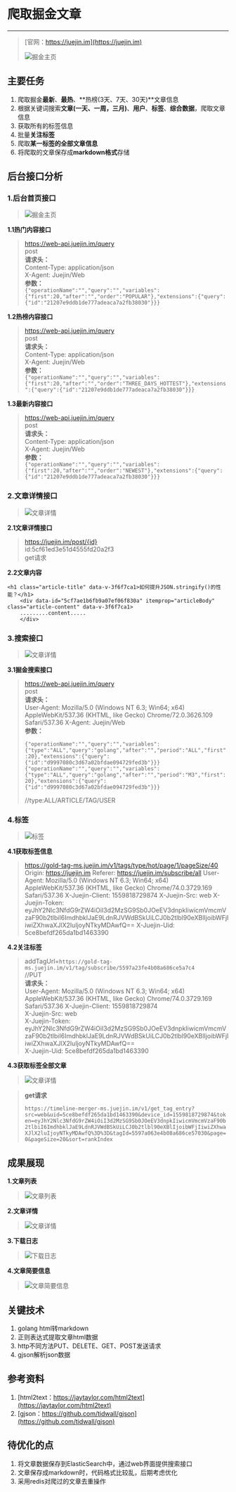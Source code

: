 # 爬取掘金文章 #
----------


> [官网：https://juejin.im](https://juejin.im)
> 
> ![掘金主页](https://github.com/jaydenwen123/GolangSpider/blob/master/GolangSpider/example/juejin/images/home.png)

## 主要任务 ##
1. 爬取掘金**最新**、**最热**、**热榜(3天、7天、30天)**文章信息
2. 根据关键词搜索**文章(一天、一周，三月)**、**用户**、**标签**、**综合数据**，爬取文章信息
3. 获取所有的标签信息
4. 批量**关注标签**
5. 爬取**某一标签的全部文章信息**
6. 将爬取的文章保存成**markdown格式**存储

## 后台接口分析 ##

### 1.后台首页接口 ###

> ![掘金主页](https://github.com/jaydenwen123/GolangSpider/blob/master/GolangSpider/example/juejin/images/home.png)


**1.1热门内容接口**

> https://web-api.juejin.im/query  
> post  
> **请求头：**  
> Content-Type: application/json  
> X-Agent: Juejin/Web   
> **参数：**  
> `{"operationName":"","query":"","variables":{"first":20,"after":"","order":"POPULAR"},"extensions":{"query":{"id":"21207e9ddb1de777adeaca7a2fb38030"}}}`    
> 

**1.2热榜内容接口** 

> https://web-api.juejin.im/query  
> post  
> **请求头：**  
> Content-Type: application/json  
> X-Agent: Juejin/Web  
> **参数：**  
> `{"operationName":"","query":"","variables":{"first":20,"after":"","order":"THREE_DAYS_HOTTEST"},"extensions":{"query":{"id":"21207e9ddb1de777adeaca7a2fb38030"}}}`  


**1.3最新内容接口**

> https://web-api.juejin.im/query  
> post  
> **请求头：**  
> Content-Type: application/json  
> X-Agent: Juejin/Web  
> **参数：**  
> `{"operationName":"","query":"","variables":{"first":20,"after":"","order":"NEWEST"},"extensions":{"query":{"id":"21207e9ddb1de777adeaca7a2fb38030"}}}`  


### 2.文章详情接口 ###

> ![文章详情](https://github.com/jaydenwen123/GolangSpider/blob/master/GolangSpider/example/juejin/images/article_detail.png)


**2.1文章详情接口** 
 
> https://juejin.im/post/{id}  
> id:5cf61ed3e51d4555fd20a2f3  
> get请求    

**2.2文章内容** 
 
>   
	<h1 class="article-title" data-v-3f6f7ca1>如何提升JSON.stringify()的性能？</h1>  
	    <div data-id="5cf7ae1b6fb9a07ef06f830a" itemprop="articleBody" class="article-content" data-v-3f6f7ca1>  
	    .........content.....
	    </div>  


### 3.搜索接口 ###

> ![文章详情](https://github.com/jaydenwen123/GolangSpider/blob/master/GolangSpider/example/juejin/images/search.png)


**3.1掘金搜索接口**

> https://web-api.juejin.im/query  
> post  
> **请求头：**  
> User-Agent: Mozilla/5.0 (Windows NT 6.3; Win64; x64) AppleWebKit/537.36 (KHTML, like Gecko) Chrome/72.0.3626.109 Safari/537.36
> X-Agent: Juejin/Web  
> **参数：** 
>    
> `{"operationName":"","query":"","variables":{"type":"ALL","query":"golang","after":"","period":"ALL","first":20},"extensions":{"query":{"id":"d9997080c3d67a02bfdae094729fed3b"}}}`
> `{"operationName":"","query":"","variables":{"type":"ALL","query":"golang","after":"","period":"M3","first":20},"extensions":{"query":{"id":"d9997080c3d67a02bfdae094729fed3b"}}}`
>
> //type:ALL/ARTICLE/TAG/USER

### 4.标签 ###

> ![标签](https://github.com/jaydenwen123/GolangSpider/blob/master/GolangSpider/example/juejin/images/tag.png)

**4.1获取标签信息**

> https://gold-tag-ms.juejin.im/v1/tags/type/hot/page/1/pageSize/40
> Origin: https://juejin.im
> Referer: https://juejin.im/subscribe/all
> User-Agent: Mozilla/5.0 (Windows NT 6.3; Win64; x64) AppleWebKit/537.36 (KHTML, like Gecko) Chrome/74.0.3729.169 Safari/537.36
> X-Juejin-Client: 1559818729874
> X-Juejin-Src: web
> X-Juejin-Token: eyJhY2Nlc3NfdG9rZW4iOiI3d2MzSG9Sb0JOeEV3dnpkIiwicmVmcmVzaF90b2tlbiI6ImdhbklJaE9LdnRJVWdBSkUiLCJ0b2tlbl90eXBlIjoibWFjIiwiZXhwaXJlX2luIjoyNTkyMDAwfQ==
> X-Juejin-Uid: 5ce8befdf265da1bd1463390


**4.2关注标签**

> addTagUrl=`https://gold-tag-ms.juejin.im/v1/tag/subscribe/5597a23fe4b08a686ce5a7c4`  
> //PUT  
> **请求头：**  
> User-Agent: Mozilla/5.0 (Windows NT 6.3; Win64; x64) AppleWebKit/537.36 (KHTML, like Gecko) Chrome/74.0.3729.169 Safari/537.36
> X-Juejin-Client: 1559818729874  
> X-Juejin-Src: web  
> X-Juejin-Token:   eyJhY2Nlc3NfdG9rZW4iOiI3d2MzSG9Sb0JOeEV3dnpkIiwicmVmcmVzaF90b2tlbiI6ImdhbklJaE9LdnRJVWdBSkUiLCJ0b2tlbl90eXBlIjoibWFjIiwiZXhwaXJlX2luIjoyNTkyMDAwfQ==  
> X-Juejin-Uid: 5ce8befdf265da1bd1463390  


**4.3获取标签全部文章**

> ![文章详情](https://github.com/jaydenwen123/GolangSpider/blob/master/GolangSpider/example/juejin/images/tag_article.png)

> **get请求**
> 
> `https://timeline-merger-ms.juejin.im/v1/get_tag_entry?src=web&uid=5ce8befdf265da1bd1463390&device_id=1559818729874&token=eyJhY2Nlc3NfdG9rZW4iOiI3d2MzSG9Sb0JOeEV3dnpkIiwicmVmcmVzaF90b2tlbiI6ImdhbklJaE9LdnRJVWdBSkUiLCJ0b2tlbl90eXBlIjoibWFjIiwiZXhwaXJlX2luIjoyNTkyMDAwfQ%3D%3D&tagId=5597a063e4b08a686ce57030&page=0&pageSize=20&sort=rankIndex`
> 


## 成果展现 ##

**1.文章列表**
> ![文章列表](https://github.com/jaydenwen123/GolangSpider/blob/master/GolangSpider/example/juejin/images/article_list.png)


**2.文章详情**
> ![文章详情](https://github.com/jaydenwen123/GolangSpider/blob/master/GolangSpider/example/juejin/images/article_show.png)

**3.下载日志**
> ![下载日志](https://github.com/jaydenwen123/GolangSpider/blob/master/GolangSpider/example/juejin/images/downloadlog.png)

**4.文章简要信息**
> ![文章简要信息](https://github.com/jaydenwen123/GolangSpider/blob/master/GolangSpider/example/juejin/images/article_info.png)

## 关键技术 ##
1. golang html转markdown
2. 正则表达式提取文章html数据
3. http不同方法PUT、DELETE、GET、POST发送请求
4. gjson解析json数据

## 参考资料 ##
1. [html2text：https://jaytaylor.com/html2text](https://jaytaylor.com/html2text)
2. [gjson：https://github.com/tidwall/gjson](https://github.com/tidwall/gjson)

## 待优化的点 ##
1. 将文章数据保存到ElasticSearch中，通过web界面提供搜索接口
2. 文章保存成markdown时，代码格式比较乱，后期考虑优化
3. 采用redis对爬过的文章去重操作